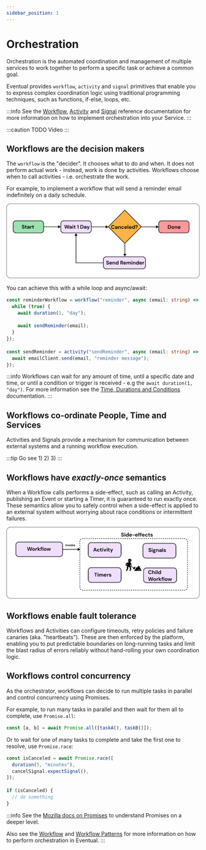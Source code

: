 ```yaml
---
sidebar_position: 1
---
```


# Orchestration

Orchestration is the automated coordination and management of multiple services to work together to perform a specific task or achieve a common goal.

Eventual provides `workflow`, `activity` and `signal` primitives that enable you to express complex coordination logic using traditional programming techniques, such as functions, if-else, loops, etc.

:::info
See the [Workflow](../reference/orchestration/workflow.md), [Activity](../reference/orchestration/activity.md) and [Signal](../reference/orchestration//signal.md) reference documentation for more information on how to implement orchestration into your Service.
:::

:::caution TODO
Video
:::

## Workflows are the decision makers

The `workflow` is the "decider". It chooses what to do and when. It does not perform actual work - instead, work is done by activities. Workflows choose when to call activities - i.e. orchestrate the work.

For example, to implement a workflow that will send a reminder email indefinitely on a daily schedule.

![](./making-decision.png)

You can achieve this with a while loop and async/await:

```ts
const reminderWorkflow = workflow("reminder", async (email: string) => {
  while (true) {
    await duration(1, "day");

    await sendReminder(email);
  }
});

const sendReminder = activity("sendReminder", async (email: string) => {
  await emailClient.send(email, "reminder message");
});
```

:::info
Workflows can wait for any amount of time, until a specific date and time, or until a condition or trigger is received - e.g the `await duration(1, "day")`. For more information see the [Time, Durations and Conditions](../reference/orchestration/workflow.md#time-durations-and-conditions) documentation.
:::

## Workflows co-ordinate People, Time and Services

Activities and Signals provide a mechanism for communication between external systems and a running workflow execution.

:::tip
Go see 1) 2) 3)
:::

## Workflows have _exactly-once_ semantics

When a Workflow calls performs a side-effect, such as calling an Activity, publishing an Event or starting a Timer, it is guaranteed to run exactly once. These semantics allow you to safely control when a side-effect is applied to an external system without worrying about race conditions or intermittent failures.

![](./side-effects.png)

## Workflows enable fault tolerance

Workflows and Activities can configure timeouts, retry policies and failure canaries (aka. "heartbeats"). These are then enforced by the platform, enabling you to put predictable boundaries on long-running tasks and limit the blast radius of errors reliably without hand-rolling your own coordination logic.

## Workflows control concurrency

As the orchestrator, workflows can decide to run multiple tasks in parallel and control concurrency using Promises.

For example, to run many tasks in parallel and then wait for them all to complete, use `Promise.all`:

```ts
const [a, b] = await Promise.all([taskA(), taskB()]);
```

Or to wait for one of many tasks to complete and take the first one to resolve, use `Promise.race`:

```ts
const isCanceled = await Promise.race([
  duration(5, "minutes"),
  cancelSignal.expectSignal(),
]);

if (isCanceled) {
  // do something
}
```

:::info
See the [Mozilla docs on Promises](https://developer.mozilla.org/en-US/docs/Web/JavaScript/Reference/Global_Objects/Promise) to understand Promises on a deeper level.

Also see the [Workflow](../reference/orchestration/workflow.md) and [Workflow Patterns](../reference/orchestration/patterns/index.md) for more information on how to perform orchestration in Eventual.
:::
